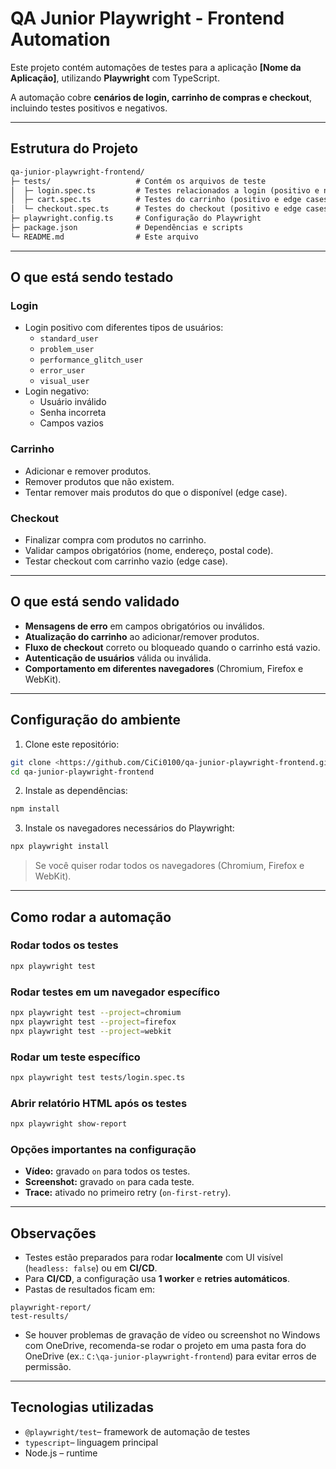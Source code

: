 # QA Junior Playwright - Frontend Automation

Este projeto contém automações de testes para a aplicação **[Nome da Aplicação]**, utilizando **Playwright** com TypeScript.  

A automação cobre **cenários de login, carrinho de compras e checkout**, incluindo testes positivos e negativos.

---

## Estrutura do Projeto

```markdown
qa-junior-playwright-frontend/
├─ tests/                   # Contém os arquivos de teste
│  ├─ login.spec.ts         # Testes relacionados a login (positivo e negativo)
│  ├─ cart.spec.ts          # Testes do carrinho (positivo e edge cases)
│  └─ checkout.spec.ts      # Testes do checkout (positivo e edge cases)
├─ playwright.config.ts     # Configuração do Playwright
├─ package.json             # Dependências e scripts
└─ README.md                # Este arquivo
```

---

## O que está sendo testado

### **Login**
- Login positivo com diferentes tipos de usuários:
  - `standard_user`
  - `problem_user`
  - `performance_glitch_user`
  - `error_user`
  - `visual_user`
- Login negativo:
  - Usuário inválido
  - Senha incorreta
  - Campos vazios

### **Carrinho**
- Adicionar e remover produtos.
- Remover produtos que não existem.
- Tentar remover mais produtos do que o disponível (edge case).

### **Checkout**
- Finalizar compra com produtos no carrinho.
- Validar campos obrigatórios (nome, endereço, postal code).
- Testar checkout com carrinho vazio (edge case).

---

## O que está sendo validado

- **Mensagens de erro** em campos obrigatórios ou inválidos.
- **Atualização do carrinho** ao adicionar/remover produtos.
- **Fluxo de checkout** correto ou bloqueado quando o carrinho está vazio.
- **Autenticação de usuários** válida ou inválida.
- **Comportamento em diferentes navegadores** (Chromium, Firefox e WebKit).

---

## Configuração do ambiente

1. Clone este repositório:

```bash
git clone <https://github.com/CiCi0100/qa-junior-playwright-frontend.git>
cd qa-junior-playwright-frontend
````

2. Instale as dependências:

```bash
npm install
```

3. Instale os navegadores necessários do Playwright:

```bash
npx playwright install
```

> Se você quiser rodar todos os navegadores (Chromium, Firefox e WebKit).

---

## Como rodar a automação

### Rodar todos os testes

```bash
npx playwright test
```

### Rodar testes em um navegador específico

```bash
npx playwright test --project=chromium
npx playwright test --project=firefox
npx playwright test --project=webkit
```

### Rodar um teste específico

```bash
npx playwright test tests/login.spec.ts
```

### Abrir relatório HTML após os testes

```bash
npx playwright show-report
```

### Opções importantes na configuração

* **Vídeo:** gravado `on` para todos os testes.
* **Screenshot:** gravado `on` para cada teste.
* **Trace:** ativado no primeiro retry (`on-first-retry`).

---

## Observações

* Testes estão preparados para rodar **localmente** com UI visível (`headless: false`) ou em **CI/CD**.
* Para **CI/CD**, a configuração usa **1 worker** e **retries automáticos**.
* Pastas de resultados ficam em:

```
playwright-report/
test-results/
```

* Se houver problemas de gravação de vídeo ou screenshot no Windows com OneDrive, recomenda-se rodar o projeto em uma pasta fora do OneDrive (ex.: `C:\qa-junior-playwright-frontend`) para evitar erros de permissão.

---

## Tecnologias utilizadas

* `@playwright/test`– framework de automação de testes
* `typescript`– linguagem principal
* Node.js – runtime

